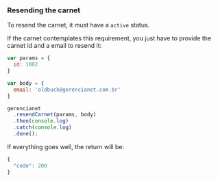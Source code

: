 ### Resending the carnet

To resend the carnet, it must have a `active` status.

If the carnet contemplates this requirement, you just have to provide the carnet id and a email to resend it:

```js
var params = {
  id: 1002
}

var body = {
  email: 'oldbuck@gerencianet.com.br'
}

gerencianet
  .resendCarnet(params, body)
  .then(console.log)
  .catch(console.log)
  .done();
```

If everything goes well, the return will be:

```js
{
  "code": 200
}
```
